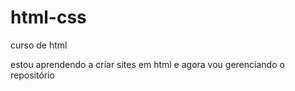 # html-css
 curso de html

 estou aprendendo a criar sites em html e agora vou gerenciando o repositório
